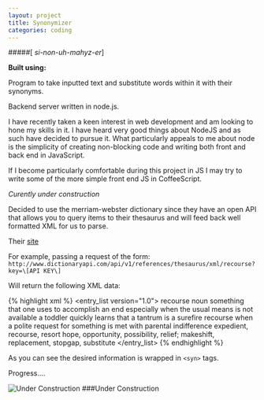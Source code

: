 ```yaml
---
layout: project
title: Synonymizer
categories: coding
---
```


#####\[ *si-non-uh-mahyz-er*\]

<p><strong>Built using:</strong>&nbsp;&nbsp;<span class="pict-prog-nodejs01 icon-2x"> </span>&nbsp;<span class="pict-dbs-mysql icon-3x"> </span>&nbsp;<span class="pict-html5-01 icon-2x"> </span>&nbsp;<span class="pict-css3-01 icon-2x"> </span>&nbsp;<span class="pict-prog-js02 icon-2x"> </span></p>



Program to take inputted text and substitute words within it with their synonyms.

Backend server written in node.js.   

I have recently taken a keen interest in web development and am looking to hone my skills in it. I have heard very good things about NodeJS and as such have decided to pursue it. What particularly appeals to me about node is the simplicity of creating non-blocking code and writing both front and back end in JavaScript.    

If I become particularly comfortable during this project in JS I may try to write some of the more simple front end JS in CoffeeScript.
  
*Curently under construction* <!-- abridge -->

Decided to use the merriam-webster dictionary since they have an open API that allows you to query items to their thesaurus and will feed back well formatted XML for us to parse.   

Their [site](http://www.dictionaryapi.com/)   

For example, passing a request of the form: ```http://www.dictionaryapi.com/api/v1/references/thesaurus/xml/recourse?key=\[API KEY\]```

Will return the following XML data:

{% highlight xml %}
<entry_list version="1.0">
<entry id="recourse">
	<term>
		<hw>recourse</hw>
	</term>
	<fl>noun</fl>
	<sens>
		<mc>
			something that one uses to accomplish an end especially when the usual means is not available
		</mc>
		<vi>
			a toddler quickly learns that a tantrum is a surefire
			<it>recourse</it>
			when a polite request for something is met with parental indifference
		</vi>
		<syn>expedient, recourse, resort</syn>
		<rel>
			hope, opportunity, possibility, relief; makeshift, replacement, stopgap, substitute
		</rel>
	</sens>
</entry>
</entry_list>
{% endhighlight %}

As you can see the desired information is wrapped in ```<syn>``` tags. 

Progress....


![Under Construction](http://t3.gstatic.com/images?q=tbn:ANd9GcQxVIewybJj0mbyVLfpoFPIXkAfcYCtQKhRqdFrYvKRRyKwxy5p "Under Construction")
###Under Construction

<!-- See the [code](https://github.com/mgingras/synonymizer) - Try the [app](http://synonymizer.herokuapp.com/) -->